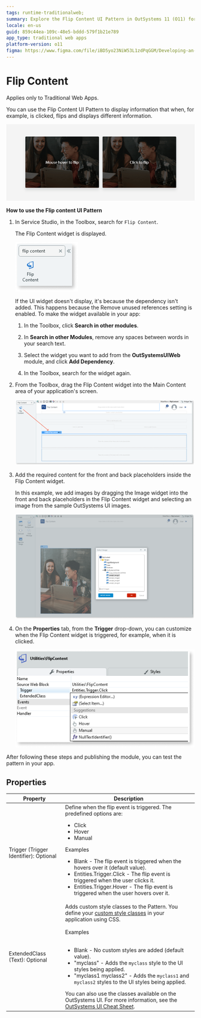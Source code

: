 ```yaml
---
tags: runtime-traditionalweb; 
summary: Explore the Flip Content UI Pattern in OutSystems 11 (O11) for interactive content display in Traditional Web Apps.
locale: en-us
guid: 859c44ea-109c-48e5-bddd-579f1b21e789
app_type: traditional web apps
platform-version: o11
figma: https://www.figma.com/file/iBD5yo23NiW53L1zdPqGGM/Developing-an-Application?type=design&node-id=245%3A103&mode=design&t=u4ANW5BJS7Flsdmg-1
---
```


# Flip Content

<div class="info" markdown="1">

Applies only to Traditional Web Apps.

</div>

 You can use the Flip Content UI Pattern to display information that when, for example, is clicked, flips and displays different information.

![Animated GIF showing the Flip Content UI Pattern in action, where content flips to reveal additional information when clicked.](images/flipcontent-1.gif "Flip Content Interaction Example")

**How to use the Flip content UI Pattern**

1. In Service Studio, in the Toolbox, search for `Flip Content`.

    The Flip Content widget is displayed.

    ![Screenshot of the Flip Content widget in the Service Studio toolbox.](images/flipcontent-2-ss.png "Flip Content Widget in Service Studio")

    If the UI widget doesn't display, it's because the dependency isn't added. This happens because the Remove unused references setting is enabled. To make the widget available in your app:

    1. In the Toolbox, click **Search in other modules**.

    1. In **Search in other Modules**, remove any spaces between words in your search text.
    
    1. Select the widget you want to add from the **OutSystemsUIWeb** module, and click **Add Dependency**. 
    
    1. In the Toolbox, search for the widget again.

1. From the Toolbox, drag the Flip Content widget into the Main Content area of your application's screen.

    ![Screenshot showing the process of dragging the Flip Content widget into the main content area of an application's screen in Service Studio.](images/flipcontent-3-ss.png "Dragging Flip Content Widget into Main Content Area")

1. Add the required content for the front and back placeholders inside the Flip Content widget.

    In this example, we add images by dragging the Image widget into the front and back placeholders in the Flip Content widget and selecting an image from the sample OutSystems UI images.

    ![Screenshot demonstrating how to add images to the front and back placeholders of the Flip Content widget in Service Studio.](images/flipcontent-4-ss.png "Adding Content to Flip Content Widget")

1. On the **Properties** tab, from the **Trigger** drop-down, you can customize when the Flip Content widget is triggered, for example, when it is clicked.  

    ![Screenshot of the Properties tab in Service Studio where the Trigger property of the Flip Content widget can be customized.](images/flipcontent-5-ss.png "Customizing Flip Content Trigger Property")

After following these steps and publishing the module, you can test the pattern in your app.

## Properties

| **Property**                           | **Description**                                                                                                                                                                                                                                                                                                                                                                                                                                                                                                                                                                                                                    |
|----------------------------------------|------------------------------------------------------------------------------------------------------------------------------------------------------------------------------------------------------------------------------------------------------------------------------------------------------------------------------------------------------------------------------------------------------------------------------------------------------------------------------------------------------------------------------------------------------------------------------------------------------------------------------------|
| Trigger (Trigger Identifier): Optional | Define when the flip event is triggered. The predefined options are:<p><ul><li>Click</li><li>Hover</li><li>Manual</li></ul></p><p>Examples <ul><li>Blank - The flip event is triggered when the hovers over it (default value).</li><li>Entities.Trigger.Click - The flip event is triggered when the user clicks it.</li><li>Entities.Trigger.Hover -  The flip event is triggered when the user hovers over it.</li></ul></p>                                                                                                                                                                                                    |
| ExtendedClass (Text): Optional         | Adds custom style classes to the Pattern. You define your [custom style classes](../../../look-feel/css.md) in your application using CSS.<br/><br/>Examples<br/><br/> <ul><li>Blank - No custom styles are added (default value).</li><li>"myclass" - Adds the ``myclass`` style to the UI styles being applied.</li><li>"myclass1 myclass2" - Adds the ``myclass1`` and ``myclass2`` styles to the UI styles being applied.</li></ul>You can also use the classes available on the OutSystems UI. For more information, see the [OutSystems UI Cheat Sheet](https://outsystemsui.outsystems.com/OutSystemsUIWebsite/CheatSheet). |
